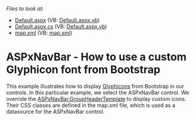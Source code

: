 <!-- default file list -->
*Files to look at*:

* [Default.aspx](./CS/Default.aspx) (VB: [Default.aspx.vb](./VB/Default.aspx.vb))
* [Default.aspx.cs](./CS/Default.aspx.cs) (VB: [Default.aspx.vb](./VB/Default.aspx.vb))
* [map.xml](./CS/map.xml) (VB: [map.xml](./VB/map.xml))
<!-- default file list end -->
# ASPxNavBar - How to use a custom Glyphicon font from Bootstrap


<p>This example illustrates how to display <a href="http://getbootstrap.com/components/#glyphicons">Glyphicons</a> from Bootstrap in our controls. In this particular example, we select the ASPxNavBar control. We override the <a href="https://documentation.devexpress.com/#AspNet/DevExpressWebASPxNavBar_GroupHeaderTemplatetopic">ASPxNavBar.GroupHeaderTemplate</a> to display custom icons. Their CSS classes are defined in the map.xml file, which is used as a datasource for the ASPxNavBar control.</p>

<br/>



